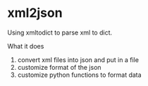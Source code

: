 # xml2json

Using xmltodict to parse xml to dict.

What it does

1. convert xml files into json and put in a file
2. customize format of the json
3. customize python functions to format data 
